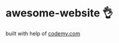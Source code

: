 # awesome-website :ok_hand:                             
built with help of <a href="http://johnelder.com/">codemy.com</a>

